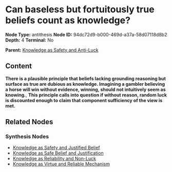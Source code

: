 # Can baseless but fortuitously true beliefs count as knowledge?

**Node Type:** antithesis
**Node ID:** 94dc72d9-b000-469d-a37a-58d07118d8b2
**Depth:** 4
**Terminal:** No

**Parent:** [Knowledge as Safety and Anti-Luck](knowledge-as-safety-and-anti-luck-synthesis-039386fd-1da0-4688-9983-701278198f70.md)

## Content

**There is a plausible principle that beliefs lacking grounding reasoning but surface as true are dubious as knowledge. Imagining a gambler believing a horse will win without evidence, winning, should not intuitively seem as knowing.**, **This principle calls into question if without reason, random luck is discounted enough to claim that component sufficiency of the view is met.**

## Related Nodes

### Synthesis Nodes

- [Knowledge as Safety and Justified Belief](knowledge-as-safety-and-justified-belief-synthesis-efeece8f-e7df-4466-b9b6-42d07bed1f1d.md)
- [Knowledge as Safe Belief and Justification](knowledge-as-safe-belief-and-justification-synthesis-2856d4d0-15ea-439a-b0f0-bce929933aa5.md)
- [Knowledge as Reliability and Non-Luck](knowledge-as-reliability-and-non-luck-synthesis-67704ebd-4b0f-42ad-9073-ee2d31b875d8.md)
- [Knowledge as Virtue and Reliable Mechanism](knowledge-as-virtue-and-reliable-mechanism-synthesis-90040768-a0ea-4478-a1b2-36bf93768dec.md)
